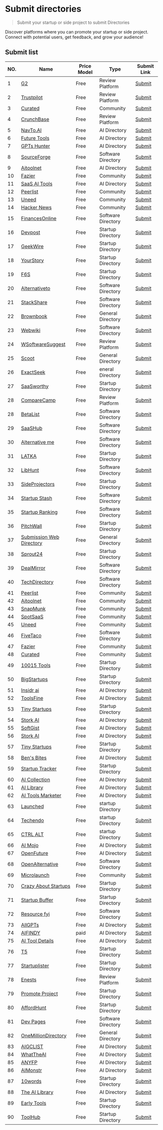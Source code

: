 # Submit directories

> Submit your startup or side project to submit Directories

Discover platforms where you can promote your startup or side project. Connect with potential users, get feedback, and grow your audience!
## Submit list
| NO.  | Name                                                                                                                    | Price Model | Type      | Submit Link                                                                                                   |
| ---- | ----------------------------------------------------------------------------------------------------------------------- | ----------- | --------- | ------------------------------------------------------------------------------------------------------------- |
| 1 | [G2](https://www.g2.com/)    | Free  | Review Platform | [Submit](https://www.g2.com/)  |
| 2 | [Trustpilot](https://www.trustpilot.com/)    | Free  | Review Platform | [Submit](https://www.trustpilot.com/writeareview)  |
| 3 | [Curated](https://www.curated.design/)    | Free  | Community | [Submit](https://www.curated.design/)  |
| 4 | [CrunchBase](https://www.crunchbase.com/)    | Free  | Review Platform | [Submit](https://www.crunchbase.com/add-new)  |
| 5 | [NavTo.AI](https://www.navto.ai/)    | Free  | AI Directory | [Submit](https://www.navto.ai/submit)  |
| 6 | [Future Tools](https://www.futuretools.io/)    | Free  | AI Directory | [Submit](https://www.futuretools.io/submit-a-tool)  |
| 7 | [GPTs Hunter](https://www.gptshunter.com/)    | Free  | AI Directory | [Submit](https://www.gptshunter.com/submit-gpt)  |
| 8 | [SourceForge](https://sourceforge.net/)    | Free  | Software Directory | [Submit](https://sourceforge.net/p/add_project)  |
| 9 | [Aitoolnet](https://www.aitoolnet.com/)    | Free  | AI Directory | [Submit](https://www.aitoolnet.com/submit/)  |
| 10 | [Fazier](https://fazier.com/)    | Free  | Community | [Submit](https://fazier.com/launch)  |
| 11 | [SaaS AI Tools](https://saasaitools.com/)    | Free  | AI Directory | [Submit](https://saasaitools.com/select-listing-type/)  |
| 12 | [Peerlist](https://peerlist.io/)    | Free  | Community | [Submit](https://peerlist.io/scroll)  |
| 13 | [Uneed](https://www.uneed.best/)    | Free  | Community | [Submit](https://www.uneed.best/submit-a-tool)  |
| 14 | [Hacker News](https://news.ycombinator.com/)    | Free  | Community | [Submit](https://news.ycombinator.com/submit)  |
| 15 | [FinancesOnline](https://financesonline.com/)    | Free  | Software Directory | [Submit](https://financesonline.com/add-product/)  |
| 16 | [Devpost](https://devpost.com/software)    | Free  | Startup Directory | [Submit](https://devpost.com/software/new?flow%5Bname%5D=add_software&ref_feature=built-with&ref_medium=button)  |
| 17 | [GeekWire](https://www.geekwire.com/startup-list/)    | Free  | Startup Directory | [Submit](https://www.geekwire.com/submit-startup/)  |
| 18 | [YourStory](https://yourstory.com/)    | Free  | Startup Directory | [Submit](https://eu.frms.link/g4juley/)  |
| 19 | [F6S](https://www.f6s.com/)    | Free  | Startup Directory  | [Submit](https://www.f6s.com/add-product-or-service)  |
| 20 | [Alternativeto](https://alternativeto.net/)    | Free  | Software Directory  | [Submit](https://alternativeto.net/manage-item/)  |
| 21 | [StackShare](https://stackshare.io/feed)    | Free  | Software Directory  | [Submit](https://stackshare.io/submit)  |
| 22 | [Brownbook](https://www.brownbook.net/)    | Free  | General Directory  | [Submit](https://www.brownbook.net/add-business/)  |
| 23 | [Webwiki](https://www.webwiki.com/)    | Free  | Software Directory  | [Submit](https://www.webwiki.com/info/add-website.html)  |
| 24 | [WSoftwareSuggest](https://www.softwaresuggest.com/)    | Free  | Review Platform  | [Submit](https://www.softwaresuggest.com/vendors)  |
| 25 | [Scoot](https://www.scoot.co.uk/)    | Free  | General Directory  | [Submit](https://www.scoot.co.uk/add-listing)  |
| 26 | [ExactSeek](https://www.exactseek.com/)    | Free  | eneral Directory  | [Submit](https://www.exactseek.com/add.html)  |
| 27 | [SaaSworthy](https://www.saasworthy.com/)    | Free  | Startup Directory  | [Submit](https://www.saasworthy.com/offerings)  |
| 28 | [CompareCamp](https://comparecamp.com/)    | Free  | Review Platform  | [Submit](https://comparecamp.com/request-a-review/)  |
| 28 | [BetaList](https://betalist.com/)    | Free  | Software Directory  | [Submit](https://betalist.com/submissions/new)  |
| 29 | [SaaSHub](https://www.saashub.com/)    | Free  | Software Directory  | [Submit](https://www.saashub.com/services/submit/)  |
| 30 | [Alternative me](https://alternative.me/)    | Free  | Software Directory  | [Submit](https://alternative.me/how-to/submit-software/)  |
| 31 | [LATKA](https://getlatka.com/)    | Free  | Startup Directory  | [Submit](https://getlatka.com/add)  |
| 32 | [LibHunt](https://www.libhunt.com/)    | Free  | Software Directory  | [Submit](https://www.libhunt.com/repo/submit)  |
| 33 | [SideProjectors](https://www.sideprojectors.com/#/)    | Free  | Startup Directory  | [Submit](https://www.sideprojectors.com/submit/50415)  |
| 34 | [Startup Stash](https://startupstash.com/)    | Free  | Software Directory  | [Submit](https://startupstash.com/add-listing/)  |
| 35 | [Startup Ranking](https://www.startupranking.com/)    | Free  | Software Directory  | [Submit](https://www.startupranking.com/startup/create/url-validation)  |
| 36 | [PitchWall](https://pitchwall.co/)    | Free  | Startup Directory  | [Submit](https://pitchwall.co/product/submit)  |
| 37 | [Submission Web Directory](https://www.submissionwebdirectory.com/)    | Free  | General Directory  | [Submit](https://www.submissionwebdirectory.com/submit.php)  |
| 38 | [Sprout24](https://sprout24.com/hub/directory/)    | Free  | Startup Directory  | [Submit](https://sprout24.com/submit/)  |
| 39 | [DealMirror](https://dealmirror.com/)    | Free  | Software Directory  | [Submit](https://dealmirror.com/product-deal-request/)  |
| 40 | [TechDirectory](https://www.techdirectory.io/)    | Free  | Software Directory  | [Submit](https://www.techdirectory.io/get-listed)  |
| 41 | [Peerlist](https://peerlist.io/)    | Free  | Community  | [Submit](https://peerlist.io/scroll)  |
| 42 | [Aitoolnet](https://www.aitoolnet.com/)    | Free  | Community  | [Submit](https://aitoolnet.com/submit)  |
| 43 | [SnapMunk](https://startups.snapmunk.com/)    | Free  | Community  | [Submit](https://startups.snapmunk.com/join)  |
| 44 | [SpotSaaS](https://www.spotsaas.com/)    | Free  | Community  | [Submit](https://www.spotsaas.com/get-listed)  |
| 45 | [Uneed](https://www.uneed.best/)    | Free  | Community  | [Submit](https://www.uneed.best/submit-a-tool)  |
| 46 | [FiveTaco](https://fivetaco.com/)    | Free  | Software Directory  | [Submit](https://fivetaco.com/submit)  |
| 47 | [Fazier](https://fazier.com/)    | Free  | Community  | [Submit](https://fazier.com/launch)  |
| 48 | [Curated](https://www.curated.design/)    | Free  | Community  | [Submit](https://www.curated.design/)  |
| 49 | [10015 Tools](https://10015.io/)    | Free  | Startup Directory  | [Submit](https://10015.io/product-finder/submit)  |
| 50 | [BigStartups](https://bigstartups.co/)    | Free  | Startup Directory  | [Submit](https://bigstartups.co/project/add)  |
| 51 | [Insidr ai](https://www.insidr.ai/)    | Free  | AI Directory  | [Submit](https://www.insidr.ai/submit-tools/)  |
| 52 | [ToolsFine](https://toolsfine.com/)    | Free  | AI Directory   | [Submit](https://tally.so/r/wvB7Xg)  |
| 53 | [Tiny Startups](https://www.tinystartups.com/)    | Free  | Startup Directory   | [Submit](https://tally.so/r/wMzP8X)  |
| 54 | [Stork AI](https://www.stork.ai/)    | Free  | AI Directory   | [Submit](https://www.stork.ai/log-in?usredir=%2Fsubmit-ai-tool)  |
| 55 | [SoftGist](https://softgist.com/)    | Free  | AI Directory   | [Submit](https://softgist.com/submit-a-tool)  |
| 56 | [Stork AI](https://www.stork.ai/)    | Free  | AI Directory   | [Submit](https://www.stork.ai/log-in?usredir=%2Fsubmit-ai-tool)  |
| 57 | [Tiny Startups](https://www.stork.ai/)    | Free  | Startup Directory   | [Submit](https://tally.so/r/wMzP8X)  |
| 58 | [Ben's Bites](https://news.bensbites.com/)    | Free  | AI Directory   | [Submit](https://news.bensbites.com/submit)  |
| 59 | [Startup Tracker](https://startuptracker.io/)    | Free  | Startup Directory  | [Submit](https://startuptracker.io/crowdsourcing/)  |
| 60 | [AI Collection](https://thataicollection.com/)    | Free  | AI Directory | [Submit](https://thataicollection.com/en/submit/)  |
| 61 | [AI Library](https://library.phygital.plus/)    | Free  | AI Directory  | [Submit](https://library.phygital.plus/tool-submission)  |
| 62 | [AI Tools Marketer](https://aitoolsmarketer.com/)    | Free  | AI Directory  | [Submit](https://aitoolsmarketer.com/submit/)  |
| 63 | [Launched](https://launched.io/)    | Free  | startup Directory  | [Submit](https://launched.io/newsubmission)  |
| 64 | [Techendo](https://techendo.com/)    | Free  | startup Directory  | [Submit](https://techendo.com/software/add)  |
| 65 | [CTRL ALT](https://ctrlalt.cc/)    | Free  | startup Directory  | [Submit](https://ctrlalt.cc/)  |
| 66 | [AI Mojo](https://aimojo.io/)    | Free  | AI Directory  | [Submit](https://aimojo.io/submit/)  |
| 67 | [OpenFuture](https://openfuture.ai/)    | Free  | AI Directory  | [Submit](https://openfuture.ai/submit-tool)  |
| 68 | [OpenAlternative](https://openalternative.co/)    | Free  | Software Directory  | [Submit](https://openalternative.co/submit)  |
| 69 | [Microlaunch](https://microlaunch.net/)    | Free  | Community  | [Submit](https://tally.so/r/mYaR6N)  |
| 70 | [Crazy About Startups](https://crazyaboutstartups.com/)    | Free  | Startup Directory  | [Submit](https://crazyaboutstartups.com/share-your-startup-2/?redirect_to=%2Fshare-your-startup%2F)  |
| 71 | [Startup Buffer](https://startupbuffer.com/)    | Free  | Startup Directory  | [Submit](https://startupbuffer.com/site/submit)  |
| 72 | [Resource fyi](https://resource.fyi/)    | Free  | Software Directory  | [Submit](https://resource.fyi/account/submit)  |
| 73 | [AllGPTs](https://allgpts.co/)    | Free  | AI Directory  | [Submit](https://allgpts.co/)  |
| 74 | [AIFINDY](https://aifindy.com/)    | paid | AI Directory  | [Submit](https://aifindy.com/contacto/publica-tu-ia-en-aifindy)  |
| 75 | [AI Tool Details](https://chatgptdemo.com/)    | Free  | AI Directory  | [Submit](https://chatgptdemo.com/submit-new-ai-tool/)  |
| 76 | [T5](https://tools.robingood.com/)    | Free  | Startup Directory  | [Submit](https://tools.robingood.com/cp/181/how-to-submit)  |
| 77 | [Startuplister](https://startuplister.com/)    | Free  | Startup Directory  | [Submit](https://startuplister.com/)  |
| 78 | [Enests](https://enests.co/)    | Free  | Review Platform | [Submit](https://enests.co/?login=true&redirect=/companies/listing)  |
| 79 | [Promote Project](https://www.promoteproject.com/)    | Free  | Startup Directory  | [Submit](https://www.promoteproject.com/submit-startup/)  |
| 80 | [AffordHunt](https://www.affordhunt.com/)    | Free  | Startup Directory  | [Submit](https://www.affordhunt.com/onesubmitai)  |
| 81 | [Dev Pages](https://www.devpages.io/)    | Free  | Software Directory  | [Submit](https://www.devpages.io/submit-a-tool)  |
| 82 | [OneMillionDirectory](https://www.onemilliondirectory.com/)    | Free  | General Directory  | [Submit](https://www.onemilliondirectory.com/submit)  |
| 83 | [AIGCLIST](https://aigclist.com/)    | Free  | AI Directory  | [Submit](https://docs.google.com/forms/d/e/1FAIpQLSdg8qIBAmcvsiOz0j0j-JAdoo_ctKL27jGrttykmAclrTbbYA/viewform)  |
| 84 | [WhatTheAI](https://whattheai.tech/)    | Free  | AI Directory  | [Submit](https://whattheai.tech/submit-a-tool/)  |
| 85 | [ANYFP](https://anyfp.com/)    | Free  | AI Directory  | [Submit](https://anyfp.com/contact/)  |
| 86 | [AIMonstr](https://www.aimonstr.com/)    | Free  | AI Directory  | [Submit](https://www.aimonstr.com/)  |
| 87 | [10words](https://10words.io/)    | Free  | Startup Directory  | [Submit](https://portal.10words.io/submissions/submit)  |
| 88 | [The AI Library](https://www.theailibrary.co/)    | Free  | AI Directory  | [Submit](https://www.theailibrary.co/pricing)  
| 89 | [Early Tools](https://www.early.tools/)    | Free  | Startup Directory  | [Submit](https://www.early.tools/submit)  
| 90 | [ToolHub](https://www.early.tools/)    | Free  | Startup Directory  | [Submit](https://toolhub.me/add/)  
